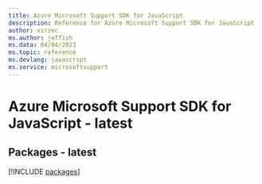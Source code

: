 ```yaml
---
title: Azure Microsoft Support SDK for JavaScript
description: Reference for Azure Microsoft Support SDK for JavaScript
author: xirzec
ms.author: jeffish
ms.data: 04/04/2023
ms.topic: reference
ms.devlang: javascript
ms.service: microsoftsupport
---
```

# Azure Microsoft Support SDK for JavaScript - latest
## Packages - latest
[!INCLUDE [packages](microsoft-support-index.md)]
